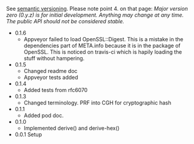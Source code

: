 
See [semantic versioning](http://semver.org/). Please note point 4. on that page: *Major version zero (0.y.z) is for initial development. Anything may change at any time. The public API should not be considered stable.*

* 0.1.6
  * Appveyor failed to load OpenSSL::Digest. This is a mistake in the dependencies part of META.info because it is in the package of OpenSSL. This is noticed on travis-ci which is hapily loading the stuff without hampering.
* 0.1.5
  * Changed readme doc
  * Appveyor tests added
* 0.1.4
  * Added tests from rfc6070
* 0.1.3
  * Changed terminology. PRF into CGH for cryptographic hash
* 0.1.1
  * Added pod doc.
* 0.1.0
  * Implemented derive() and derive-hex()
* 0.0.1 Setup
